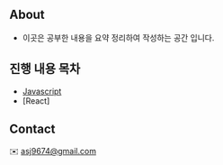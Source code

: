 
## About 
 * 이곳은 공부한 내용을 요약 정리하여 작성하는 공간 입니다.

## 진행 내용 목차 
* [Javascript](./javascript.md)   
* [React]

## Contact 
:envelope: asj9674@gmail.com
